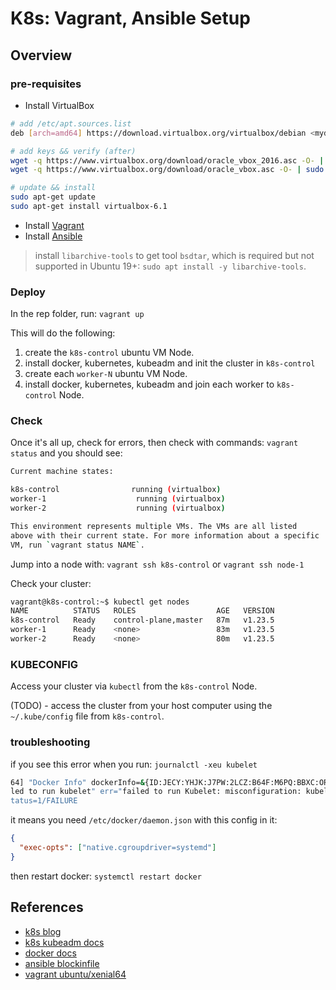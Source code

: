 # K8s: Vagrant, Ansible Setup

## Overview

### pre-requisites

* Install VirtualBox

```sh
# add /etc/apt.sources.list
deb [arch=amd64] https://download.virtualbox.org/virtualbox/debian <mydist> contrib

# add keys && verify (after)
wget -q https://www.virtualbox.org/download/oracle_vbox_2016.asc -O- | sudo apt-key add -
wget -q https://www.virtualbox.org/download/oracle_vbox.asc -O- | sudo apt-key add -

# update && install
sudo apt-get update
sudo apt-get install virtualbox-6.1
```

* Install [Vagrant](https://www.vagrantup.com/docs/installation)
* Install [Ansible](https://docs.ansible.com/ansible/latest/installation_guide/intro_installation.html#installing-ansible-on-ubuntu)

> install `libarchive-tools` to get tool `bsdtar`, which is required but not supported in Ubuntu 19+: `sudo apt install -y libarchive-tools`.

### Deploy

In the rep folder, run: `vagrant up`

This will do the following:

1. create the `k8s-control` ubuntu VM Node.
2. install docker, kubernetes, kubeadm and init the cluster in `k8s-control`
3. create each `worker-N` ubuntu VM Node.
4. install docker, kubernetes, kubeadm and join each worker to `k8s-control` Node.

### Check

Once it's all up, check for errors, then check with commands: `vagrant status` and you should see:

```sh
Current machine states:

k8s-control                running (virtualbox)
worker-1                    running (virtualbox)
worker-2                    running (virtualbox)

This environment represents multiple VMs. The VMs are all listed
above with their current state. For more information about a specific
VM, run `vagrant status NAME`.
```

Jump into a node with: `vagrant ssh k8s-control` or `vagrant ssh node-1`

Check your cluster:

```bash
vagrant@k8s-control:~$ kubectl get nodes
NAME          STATUS   ROLES                  AGE   VERSION
k8s-control   Ready    control-plane,master   87m   v1.23.5
worker-1      Ready    <none>                 83m   v1.23.5
worker-2      Ready    <none>                 80m   v1.23.5
```

### KUBECONFIG

Access your cluster via `kubectl` from the `k8s-control` Node.

(TODO) - access the cluster from your host computer using the `~/.kube/config` file from `k8s-control`.

### troubleshooting

if you see this error when you run: `journalctl -xeu kubelet`

```bash
64] "Docker Info" dockerInfo=&{ID:JECY:YHJK:J7PW:2LCZ:B64F:M6PQ:BBXC:ORXL:HNRW:UXKT:X4CO:LM4D Containers:0 ContainersRunning:0 ContainersPaused:0 ContainersStopped:0 Images:7 Driver:ov
led to run kubelet" err="failed to run Kubelet: misconfiguration: kubelet cgroup driver: \"systemd\" is different from docker cgroup driver: \"cgroupfs\""
tatus=1/FAILURE
```

it means you need `/etc/docker/daemon.json` with this config in it:

```json
{
  "exec-opts": ["native.cgroupdriver=systemd"]
}
```

then restart docker: `systemctl restart docker`

## References

* [k8s blog](https://kubernetes.io/blog/2019/03/15/kubernetes-setup-using-ansible-and-vagrant/)
* [k8s kubeadm docs](https://kubernetes.io/docs/setup/production-environment/tools/kubeadm/install-kubeadm/)
* [docker docs](https://docs.docker.com/engine/install/ubuntu/)
* [ansible blockinfile](https://docs.ansible.com/ansible/latest/collections/ansible/builtin/blockinfile_module.html)
* [vagrant ubuntu/xenial64](https://app.vagrantup.com/ubuntu/boxes/xenial64/versions/20211001.0.0)
